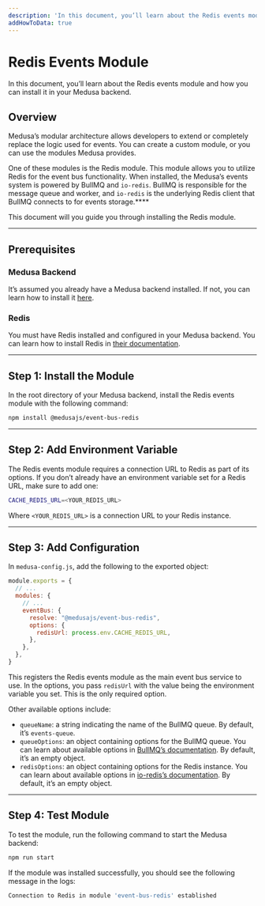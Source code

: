 ```yaml
---
description: 'In this document, you’ll learn about the Redis events module and how you can install it in your Medusa backend.'
addHowToData: true
---
```


# Redis Events Module

In this document, you’ll learn about the Redis events module and how you can install it in your Medusa backend.

## Overview

Medusa’s modular architecture allows developers to extend or completely replace the logic used for events. You can create a custom module, or you can use the modules Medusa provides.

One of these modules is the Redis module. This module allows you to utilize Redis for the event bus functionality. When installed, the Medusa’s events system is powered by BullMQ and `io-redis`. BullMQ is responsible for the message queue and worker, and `io-redis` is the underlying Redis client that BullMQ connects to for events storage.****

This document will you guide you through installing the Redis module.

---

## Prerequisites

### Medusa Backend

It’s assumed you already have a Medusa backend installed. If not, you can learn how to install it [here](../../backend/install.mdx).

### Redis

You must have Redis installed and configured in your Medusa backend. You can learn how to install Redis in [their documentation](https://redis.io/docs/getting-started/installation/).

---

## Step 1: Install the Module

In the root directory of your Medusa backend, install the Redis events module with the following command:

```bash npm2yarn
npm install @medusajs/event-bus-redis
```

---

## Step 2: Add Environment Variable

The Redis events module requires a connection URL to Redis as part of its options. If you don’t already have an environment variable set for a Redis URL, make sure to add one:

```bash
CACHE_REDIS_URL=<YOUR_REDIS_URL>
```

Where `<YOUR_REDIS_URL>` is a connection URL to your Redis instance.

---

## Step 3: Add Configuration

In `medusa-config.js`, add the following to the exported object:

```js title=medusa-config.js
module.exports = {
  // ...
  modules: {
    // ...
    eventBus: {
      resolve: "@medusajs/event-bus-redis",
      options: { 
        redisUrl: process.env.CACHE_REDIS_URL,
      },
    },
  },
}
```

This registers the Redis events module as the main event bus service to use. In the options, you pass `redisUrl` with the value being the environment variable you set. This is the only required option.

Other available options include:

- `queueName`: a string indicating the name of the BullMQ queue. By default, it’s `events-queue`.
- `queueOptions`: an object containing options for the BullMQ queue. You can learn about available options in [BullMQ’s documentation](https://api.docs.bullmq.io/interfaces/QueueOptions.html). By default, it’s an empty object.
- `redisOptions`: an object containing options for the Redis instance. You can learn about available options in [io-redis’s documentation](https://luin.github.io/ioredis/index.html#RedisOptions). By default, it’s an empty object.

---

## Step 4: Test Module

To test the module, run the following command to start the Medusa backend:

```bash npm2yarn
npm run start
```

If the module was installed successfully, you should see the following message in the logs:

```bash noCopy noReport
Connection to Redis in module 'event-bus-redis' established
```
